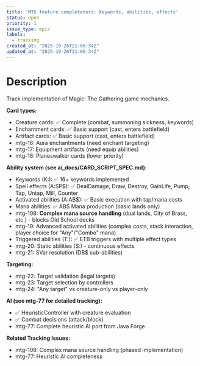 ```yaml
---
title: 'MTG feature completeness: keywords, abilities, effects'
status: open
priority: 1
issue_type: epic
labels:
  - tracking
created_at: "2025-10-26T21:06:34Z"
updated_at: "2025-10-26T21:06:34Z"
---
```


# Description

Track implementation of Magic: The Gathering game mechanics.

**Card types:**
- Creature cards: ✅ Complete (combat, summoning sickness, keywords)
- Enchantment cards: ✅ Basic support (cast, enters battlefield)
- Artifact cards: ✅ Basic support (cast, enters battlefield)
- mtg-16: Aura enchantments (need enchant targeting)
- mtg-17: Equipment artifacts (need equip abilities)
- mtg-18: Planeswalker cards (lower priority)

**Ability system (see ai_docs/CARD_SCRIPT_SPEC.md):**
- Keywords (K:): ✅ 16+ keywords implemented
- Spell effects (A:SP$): ✅ DealDamage, Draw, Destroy, GainLife, Pump, Tap, Untap, Mill, Counter
- Activated abilities (A:AB$): ✅ Basic execution with tap/mana costs
- Mana abilities: ✅ AB$ Mana production (basic lands only)
- mtg-108: **Complex mana source handling** (dual lands, City of Brass, etc.) - blocks Old School decks
- mtg-19: Advanced activated abilities (complex costs, stack interaction, player choice for "Any"/"Combo" mana)
- Triggered abilities (T:): ✅ ETB triggers with multiple effect types
- mtg-20: Static abilities (S:) - continuous effects
- mtg-21: SVar resolution (DB$ sub-abilities)

**Targeting:**
- mtg-22: Target validation (legal targets)
- mtg-23: Target selection by controllers
- mtg-24: "Any target" vs creature-only vs player-only

**AI (see mtg-77 for detailed tracking):**
- ✅ HeuristicController with creature evaluation
- ✅ Combat decisions (attack/block)
- mtg-77: Complete heuristic AI port from Java Forge

**Related Tracking Issues:**
- mtg-108: Complex mana source handling (phased implementation)
- mtg-77: Heuristic AI completeness
